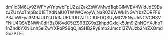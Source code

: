 dm1lc3M6Ly9ZWFYwYnpwbFpUZzJZakZsWVMwd1lqbGlMVEV4WldJdE9EazJZUzAxTmpBd01ETXdNalU0TW1WQVoyWjNaR0Z6WWk1NGVYbzZORFF6P3JlbWFya3M9JUU2JTk3JUE1JUU2JTlDJUFDQSUyMCVFNyU5NCVCNSVFNiU4QSVBNWh0dHBzOi8vdC5tZS9BZG9sZkhpdGxlcjk5Jm9iZnNQYXJhbT1nZndkYXNiLnh5eiZwYXRoPS9qQjlaSHB2Ry8mb2Jmcz13ZWJzb2NrZXQmdGxzPTE=
